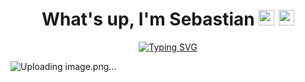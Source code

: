 <h1 align="center" >What's up, I'm Sebastian <img src="https://cdn3.emoji.gg/emojis/7011-active-developer-badge.png" width=25px> <img src="https://img.icons8.com/?size=100&id=17842&format=png&color=000000" width=25px > 
 </h1>
<div align="center">
  <a href="https://git.io/typing-svg">
    <img src="https://readme-typing-svg.demolab.com?font=Poppins&size=30&pause=1000&color=333333&center=true&vCenter=true&width=435&lines=Programador+Full-Stack;Técnico+en+Sistemas" alt="Typing SVG" />
  </a>
</div>

![Uploading image.png…]()

